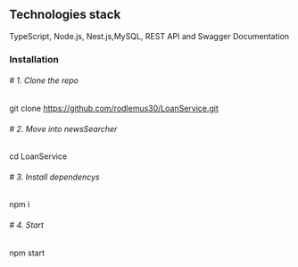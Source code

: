 ##  Technologies stack
TypeScript, Node.js, Nest.js,MySQL, REST API and Swagger Documentation

### Installation
###### # 1. Clone the repo
 git clone https://github.com/rodlemus30/LoanService.git

###### # 2. Move into newsSearcher
cd LoanService

###### # 3. Install dependencys
npm i

###### # 4. Start
npm start

